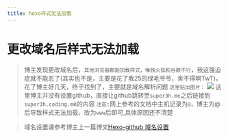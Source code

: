 ```yaml
---
title: hexo样式无法加载
---
```

# 更改域名后样式无法加载
> 博主发现更改域名后，`其他浏览器都能加载样式，唯独火狐和谷歌不行`，我这强迫症就不能忍了(其实也不是，主要是花了我25的绿毛爷爷，舍不得啊TwT)，花了博主好几天，终于找到了，主要就是域名解析问题
`这里贴出图片：`
![](Hexo-样式无法加载/1.png)
> 这里博主并没有设置github，直接让github跳转至`super3h.me`之后链接到`super3h.coding.m`e的内容
> `注意:`网上参考的文档中主机记录为`@`，博主为@后导致样式无法加载，改为`www`后即可,具体原因还不清楚

> 域名设置课参考博主上一篇博文[Hexo-github 域名设置](https://super3h.me/2017/02/08/Hexo-%E5%9F%9F%E5%90%8D/#)